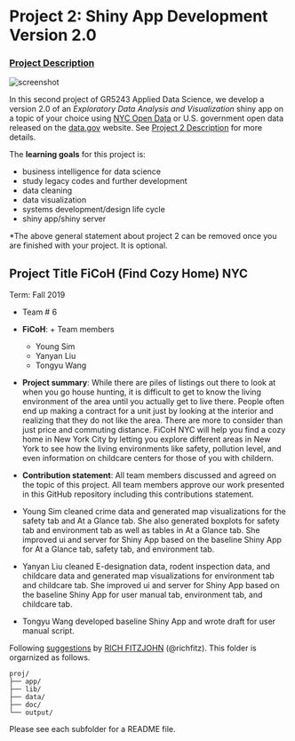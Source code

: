 # Project 2: Shiny App Development Version 2.0

### [Project Description](doc/project2_desc.md)

![screenshot](doc/screenshot2.png)

In this second project of GR5243 Applied Data Science, we develop a version 2.0 of an *Exploratory Data Analysis and Visualization* shiny app on a topic of your choice using [NYC Open Data](https://opendata.cityofnewyork.us/) or U.S. government open data released on the [data.gov](https://data.gov/) website. See [Project 2 Description](doc/project2_desc.md) for more details.  

The **learning goals** for this project is:

- business intelligence for data science
- study legacy codes and further development
- data cleaning
- data visualization
- systems development/design life cycle
- shiny app/shiny server

*The above general statement about project 2 can be removed once you are finished with your project. It is optional.

## Project Title FiCoH (Find Cozy Home) NYC
Term: Fall 2019

+ Team # 6
+ **FiCoH**: + Team members
	+ Young Sim
	+ Yanyan Liu
	+ Tongyu Wang

+ **Project summary**: While there are piles of listings out there to look at when you go house hunting, it is difficult to get to know the living environment of the area until you actually get to live there. People often end up making a contract for a unit just by looking at the interior and realizing that they do not like the area. There are more to consider than just price and commuting distance. FiCoH NYC will help you find a cozy home in New York City by letting you explore different areas in New York to see how the living environments like safety, pollution level, and even information on childcare centers for those of you with childern.

+ **Contribution statement**: All team members discussed and agreed on the topic of this project. All team members approve our work presented in this GitHub repository including this contributions statement. 

+ Young Sim cleaned crime data and generated map visualizations for the safety tab and At a Glance tab. She also generated boxplots for safety tab and environment tab as well as tables in At a Glance tab. She improved ui and server for Shiny App based on the baseline Shiny App for At a Glance tab, safety tab, and environment tab.
+ Yanyan Liu cleaned E-designation data, rodent inspection data, and childcare data and generated map visualizations for environment tab and childcare tab. She improved ui and server for Shiny App based on the baseline Shiny App for user manual tab, environment tab, and childcare tab.
+ Tongyu Wang developed baseline Shiny App and wrote draft for user manual script.

Following [suggestions](http://nicercode.github.io/blog/2013-04-05-projects/) by [RICH FITZJOHN](http://nicercode.github.io/about/#Team) (@richfitz). This folder is orgarnized as follows.

```
proj/
├── app/
├── lib/
├── data/
├── doc/
└── output/
```

Please see each subfolder for a README file.

